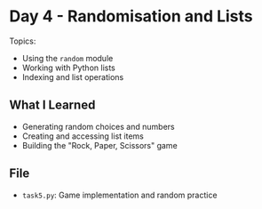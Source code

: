 # Day 4 - Randomisation and Lists

Topics:
- Using the `random` module
- Working with Python lists
- Indexing and list operations

## What I Learned
- Generating random choices and numbers
- Creating and accessing list items
- Building the "Rock, Paper, Scissors" game

## File
- `task5.py`: Game implementation and random practice
